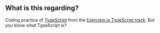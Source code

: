 ## What is this regarding?

Coding practice of [TypeScript](https://www.typescriptlang.org/) from the [Exercism.io TypeScript track](https://exercism.io/tracks/typescript). But you know what TypeScript is?
